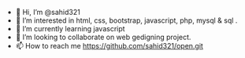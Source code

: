 - 👋 Hi, I’m @sahid321
- 👀 I’m interested in html, css, bootstrap, javascript, php, mysql & sql .
- 🌱 I’m currently learning javascript
- 💞️ I’m looking to collaborate on web gedigning project.
- 📫 How to reach me https://github.com/sahid321/open.git

<!---
sahid321/sahid321 is a ✨ special ✨ repository because its `README.md` (this file) appears on your GitHub profile.
You can click the Preview link to take a look at your changes.
--->
